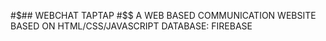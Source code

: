 #$## WEBCHAT TAPTAP #$$
A WEB BASED COMMUNICATION WEBSITE 
BASED ON HTML/CSS/JAVASCRIPT 
DATABASE: FIREBASE 
